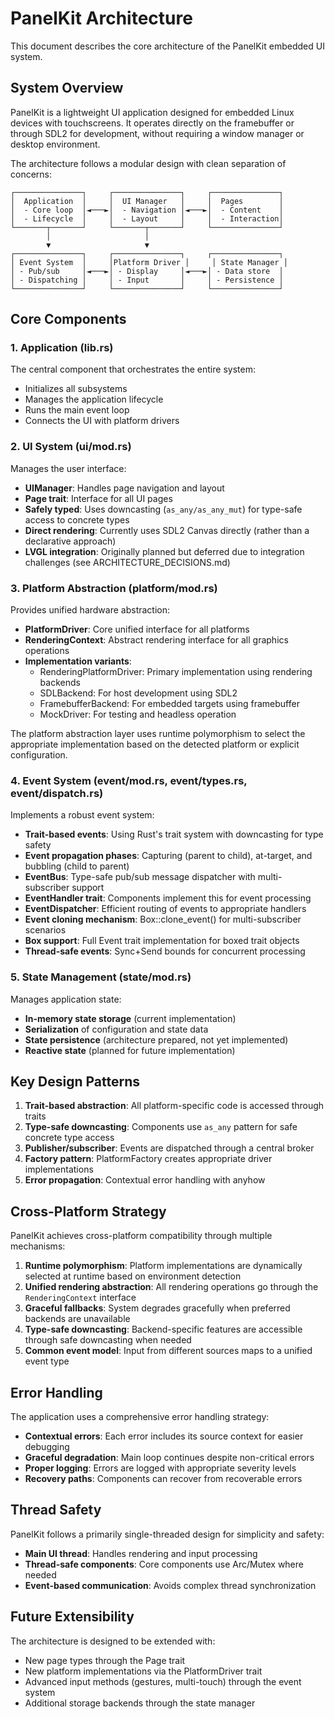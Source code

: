 # PanelKit Architecture

This document describes the core architecture of the PanelKit embedded UI system.

## System Overview

PanelKit is a lightweight UI application designed for embedded Linux devices with touchscreens. It operates directly on the framebuffer or through SDL2 for development, without requiring a window manager or desktop environment.

The architecture follows a modular design with clean separation of concerns:

```
┌───────────────┐     ┌───────────────┐     ┌───────────────┐
│  Application  │     │  UI Manager   │     │  Pages        │
│  - Core loop  │◄───►│  - Navigation │◄───►│  - Content    │
│  - Lifecycle  │     │  - Layout     │     │  - Interaction│
└───────┬───────┘     └───────┬───────┘     └───────────────┘
        │                     │
        ▼                     ▼
┌───────────────┐     ┌───────────────┐     ┌───────────────┐
│ Event System  │     │Platform Driver │     │ State Manager │
│ - Pub/sub     │◄───►│ - Display     │◄───►│ - Data store  │
│ - Dispatching │     │ - Input       │     │ - Persistence │
└───────────────┘     └───────────────┘     └───────────────┘
```

## Core Components

### 1. Application (lib.rs)

The central component that orchestrates the entire system:
- Initializes all subsystems 
- Manages the application lifecycle
- Runs the main event loop
- Connects the UI with platform drivers

### 2. UI System (ui/mod.rs)

Manages the user interface:
- **UIManager**: Handles page navigation and layout
- **Page trait**: Interface for all UI pages
- **Safely typed**: Uses downcasting (`as_any/as_any_mut`) for type-safe access to concrete types
- **Direct rendering**: Currently uses SDL2 Canvas directly (rather than a declarative approach)
- **LVGL integration**: Originally planned but deferred due to integration challenges (see ARCHITECTURE_DECISIONS.md)

### 3. Platform Abstraction (platform/mod.rs)

Provides unified hardware abstraction:
- **PlatformDriver**: Core unified interface for all platforms
- **RenderingContext**: Abstract rendering interface for all graphics operations
- **Implementation variants**:
  - RenderingPlatformDriver: Primary implementation using rendering backends
  - SDLBackend: For host development using SDL2
  - FramebufferBackend: For embedded targets using framebuffer
  - MockDriver: For testing and headless operation

The platform abstraction layer uses runtime polymorphism to select the appropriate implementation based on the detected platform or explicit configuration.

### 4. Event System (event/mod.rs, event/types.rs, event/dispatch.rs)

Implements a robust event system:
- **Trait-based events**: Using Rust's trait system with downcasting for type safety
- **Event propagation phases**: Capturing (parent to child), at-target, and bubbling (child to parent)
- **EventBus**: Type-safe pub/sub message dispatcher with multi-subscriber support
- **EventHandler trait**: Components implement this for event processing
- **EventDispatcher**: Efficient routing of events to appropriate handlers
- **Event cloning mechanism**: Box<dyn Event>::clone_event() for multi-subscriber scenarios
- **Box<dyn Event> support**: Full Event trait implementation for boxed trait objects
- **Thread-safe events**: Sync+Send bounds for concurrent processing

### 5. State Management (state/mod.rs)

Manages application state:
- **In-memory state storage** (current implementation)
- **Serialization** of configuration and state data
- **State persistence** (architecture prepared, not yet implemented)
- **Reactive state** (planned for future implementation)

## Key Design Patterns

1. **Trait-based abstraction**: All platform-specific code is accessed through traits
2. **Type-safe downcasting**: Components use `as_any` pattern for safe concrete type access
3. **Publisher/subscriber**: Events are dispatched through a central broker
4. **Factory pattern**: PlatformFactory creates appropriate driver implementations
5. **Error propagation**: Contextual error handling with anyhow

## Cross-Platform Strategy

PanelKit achieves cross-platform compatibility through multiple mechanisms:

1. **Runtime polymorphism**: Platform implementations are dynamically selected at runtime based on environment detection
2. **Unified rendering abstraction**: All rendering operations go through the `RenderingContext` interface
3. **Graceful fallbacks**: System degrades gracefully when preferred backends are unavailable
4. **Type-safe downcasting**: Backend-specific features are accessible through safe downcasting when needed
5. **Common event model**: Input from different sources maps to a unified event type

## Error Handling

The application uses a comprehensive error handling strategy:
- **Contextual errors**: Each error includes its source context for easier debugging
- **Graceful degradation**: Main loop continues despite non-critical errors
- **Proper logging**: Errors are logged with appropriate severity levels
- **Recovery paths**: Components can recover from recoverable errors

## Thread Safety

PanelKit follows a primarily single-threaded design for simplicity and safety:
- **Main UI thread**: Handles rendering and input processing
- **Thread-safe components**: Core components use Arc/Mutex where needed
- **Event-based communication**: Avoids complex thread synchronization

## Future Extensibility

The architecture is designed to be extended with:
- New page types through the Page trait
- New platform implementations via the PlatformDriver trait
- Advanced input methods (gestures, multi-touch) through the event system
- Additional storage backends through the state manager